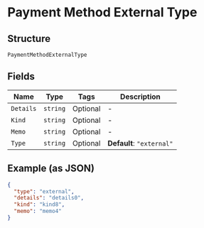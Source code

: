 
# Payment Method External Type

## Structure

`PaymentMethodExternalType`

## Fields

| Name | Type | Tags | Description |
|  --- | --- | --- | --- |
| `Details` | `string` | Optional | - |
| `Kind` | `string` | Optional | - |
| `Memo` | `string` | Optional | - |
| `Type` | `string` | Optional | **Default**: `"external"` |

## Example (as JSON)

```json
{
  "type": "external",
  "details": "details0",
  "kind": "kind8",
  "memo": "memo4"
}
```

